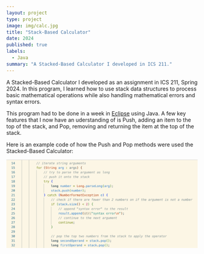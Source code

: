 ```yaml
---
layout: project
type: project
image: img/calc.jpg
title: "Stack-Based Calculator"
date: 2024
published: true
labels:
  - Java
summary: "A Stacked-Based Calculator I developed in ICS 211."
---
```


A Stacked-Based Calculator I developed as an assignment in ICS 211, Spring 2024. In this program, I learned how to use stack data structures to process basic mathematical operations while also handling mathematical errors and syntax errors. 

This program had to be done in a week in [Eclipse](https://eclipseide.org/) using Java. A few key features that I now have an uderstanding of is Push, adding an item to the top of the stack, and Pop, removing and returning the item at the top of the stack. 

Here is an example code of how the Push and Pop methods were used the Stacked-Based Calculator:

<img class="img-fluid" src="../img/calcCode.png">
